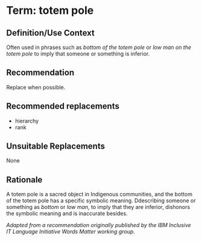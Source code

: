 # Term: totem pole

## Definition/Use Context 
Often used in phrases such as *bottom of the totem pole* or *low man on the totem pole* to imply that someone or something is inferior. 

## Recommendation
Replace when possible.

## Recommended replacements
- hierarchy
- rank

## Unsuitable Replacements 
None

## Rationale
A totem pole is a sacred object in Indigenous communities, and the bottom of the totem pole has a specific symbolic meaning. Ddescribing someone or something as *bottom* or *low man*, to imply that they are inferior, dishonors the symbolic meaning and is inaccurate besides. 

*Adapted from a recommendation originally published by the IBM  Inclusive IT Language Initiative Words Matter working group.*
